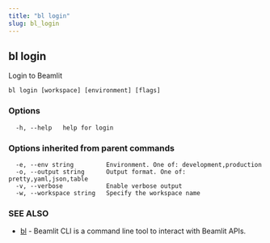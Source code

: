 ```yaml
---
title: "bl login"
slug: bl_login
---
```

## bl login

Login to Beamlit

```
bl login [workspace] [environment] [flags]
```

### Options

```
  -h, --help   help for login
```

### Options inherited from parent commands

```
  -e, --env string         Environment. One of: development,production
  -o, --output string      Output format. One of: pretty,yaml,json,table
  -v, --verbose            Enable verbose output
  -w, --workspace string   Specify the workspace name
```

### SEE ALSO

* [bl](bl.md)	 - Beamlit CLI is a command line tool to interact with Beamlit APIs.

